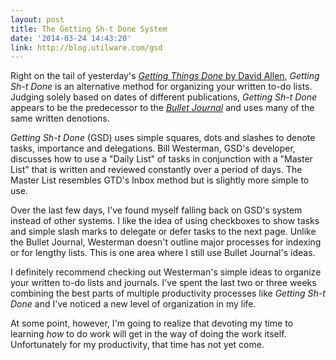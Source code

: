 ```yaml
---
layout: post
title: The Getting Sh-t Done System
date: '2014-03-24 14:43:20'
link: http://blog.utilware.com/gsd
---
```


<p>Right on the tail of yesterday's <a href="http://gettingthingsdone.com"><em>Getting Things Done</em> by David Allen</a>, <em>Getting Sh-t Done</em> is an alternative method for organizing your written to-do lists. Judging solely based on dates of different publications, <em>Getting Sh-t Done</em> appears to be the predecessor to the <a href="http://bulletjournal.com"><em>Bullet Journal</em></a> and uses many of the same written denotions.</p>

<p><em>Getting Sh-t Done</em> (GSD) uses simple squares, dots and slashes to denote tasks, importance and delegations. Bill Westerman, GSD's developer, discusses how to use a "Daily List" of tasks in conjunction with a "Master List" that is written and reviewed constantly over a period of days. The Master List resembles GTD's Inbox method but is slightly more simple to use.</p>

<p>Over the last few days, I've found myself falling back on GSD's system instead of other systems. I like the idea of using checkboxes to show tasks and simple slash marks to delegate or defer tasks to the next page. Unlike the Bullet Journal, Westerman doesn't outline major processes for indexing or for lengthy lists. This is one area where I still use Bullet Journal's ideas.</p>

<p>I definitely recommend checking out Westerman's simple ideas to organize your written to-do lists and journals. I've spent the last two or three weeks combining the best parts of multiple productivity processes like <em>Getting Sh-t Done</em> and I've noticed a new level of organization in my life. </p>

<p>At some point, however, I'm going to realize that devoting my time to learning <em>how</em> to do work will get in the way of doing the work itself. Unfortunately for my productivity, that time has not yet come. </p
